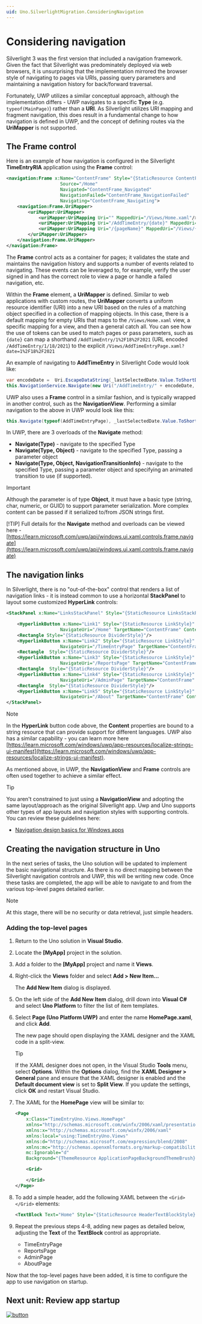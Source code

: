 ```yaml
---
uid: Uno.SilverlightMigration.ConsideringNavigation
---
```


# Considering navigation

Silverlight 3 was the first version that included a navigation framework. Given the fact that Silverlight was predominately deployed via web browsers, it is unsurprising that the implementation mirrored the browser style of navigating to pages via URIs, passing query parameters and maintaining a navigation history for back/forward traversal.

Fortunately, UWP utilizes a similar conceptual approach, although the implementation differs - UWP navigates to a specific **Type** (e.g. `typeof(MainPage)`) rather than a **URI**. As Silverlight utilizes URI mapping and fragment navigation, this does result in a fundamental change to how navigation is defined in UWP, and the concept of defining routes via the **UriMapper** is not supported.

## The Frame control

Here is an example of how navigation is configured in the Silverlight **TimeEntryRIA** application using the **Frame** control:

```xml
<navigation:Frame x:Name="ContentFrame" Style="{StaticResource ContentFrameStyle}"
                    Source="/Home"
                    Navigated="ContentFrame_Navigated"
                    NavigationFailed="ContentFrame_NavigationFailed"
                    Navigating="ContentFrame_Navigating">
    <navigation:Frame.UriMapper>
        <uriMapper:UriMapper>
            <uriMapper:UriMapping Uri="" MappedUri="/Views/Home.xaml"/>
            <uriMapper:UriMapping Uri="/AddTimeEntry/{date}" MappedUri="/Views/AddTimeEntryPage.xaml?date={date}"/>
            <uriMapper:UriMapping Uri="/{pageName}" MappedUri="/Views/{pageName}.xaml"/>
        </uriMapper:UriMapper>
    </navigation:Frame.UriMapper>
</navigation:Frame>
```

The **Frame** control acts as a container for pages; it validates the state and maintains the navigation history and supports a number of events related to navigating. These events can be leveraged to, for example, verify the user signed in and has the correct role to view a page or handle a failed navigation, etc.

Within the **Frame** element, a **UriMapper** is defined. Similar to web applications with custom routes, the **UriMapper** converts a uniform resource identifier (URI) into a new URI based on the rules of a matching object specified in a collection of mapping objects. In this case, there is a default mapping for empty URIs that maps to the `/Views/Home.xaml` view, a specific mapping for a view, and then a general catch all. You can see how the use of tokens can be used to match pages or pass parameters, such as `{date}` can map a shorthand `/AddTimeEntry/1%2F18%2F2021` (URL encoded `/AddTimeEntry/1/18/2021`) to the explicit `/Views/AddTimeEntryPage.xaml?date=1%2F18%2F2021`

An example of navigating to **AddTimeEntry** in Silverlight Code would look like:

```csharp
var encodeDate =  Uri.EscapeDataString(_lastSelectedDate.Value.ToShortDateString());
this.NavigationService.Navigate(new Uri("/AddTimeEntry/" + encodeDate, UriKind.Relative));
```

UWP also uses a **Frame** control in a similar fashion, and is typically wrapped in another control, such as the **NavigationView**. Performing a similar navigation to the above in UWP would look like this:

```csharp
this.Navigate(typeof(AddTimeEntryPage), _lastSelectedDate.Value.ToShortDateString());
```

In UWP, there are 3 overloads of the **Navigate** method:

* **Navigate(Type)** - navigate to the specified Type
* **Navigate(Type, Object)** - navigate to the specified Type, passing a parameter object
* **Navigate(Type, Object, NavigationTransitionInfo)** - navigate to the specified Type, passing a parameter object and specifying an animated transition to use (if supported).

> [!IMPORTANT]
> Although the parameter is of type **Object**, it must have a basic type (string, char, numeric, or GUID) to support parameter serialization. More complex content can be passed if it serialized to/from JSON strings first.
>
> [!TIP]
> Full details for the **Navigate** method and overloads can be viewed here - [https://learn.microsoft.com/uwp/api/windows.ui.xaml.controls.frame.navigate](https://learn.microsoft.com/uwp/api/windows.ui.xaml.controls.frame.navigate)

## The navigation links

In Silverlight, there is no "out-of-the-box" control that renders a list of navigation links - it is instead common to use a horizontal **StackPanel** to layout some customized **HyperLink** controls:

```xml
<StackPanel x:Name="LinksStackPanel" Style="{StaticResource LinksStackPanelStyle}">

    <HyperlinkButton x:Name="Link1" Style="{StaticResource LinkStyle}"
                    NavigateUri="/Home" TargetName="ContentFrame" Content="{Binding Path=ApplicationStrings.HomePageTitle, Source={StaticResource ResourceWrapper}}"/>
    <Rectangle Style="{StaticResource DividerStyle}"/>
    <HyperlinkButton x:Name="Link2" Style="{StaticResource LinkStyle}"
                    NavigateUri="/TimeEntryPage" TargetName="ContentFrame" Content="{Binding Path=ApplicationStrings.TimeEntryNavTitle, Source={StaticResource ResourceWrapper}}"/>
    <Rectangle  Style="{StaticResource DividerStyle}"/>
    <HyperlinkButton x:Name="Link3" Style="{StaticResource LinkStyle}"
                    NavigateUri="/ReportsPage" TargetName="ContentFrame" Content="{Binding Path=ApplicationStrings.ReportsPageTitle, Source={StaticResource ResourceWrapper}}"/>
    <Rectangle  Style="{StaticResource DividerStyle}"/>
    <HyperlinkButton x:Name="Link4" Style="{StaticResource LinkStyle}"
                    NavigateUri="/AdminPage" TargetName="ContentFrame" Content="{Binding Path=ApplicationStrings.AdminPageTitle, Source={StaticResource ResourceWrapper}}"/>
    <Rectangle  Style="{StaticResource DividerStyle}"/>
    <HyperlinkButton x:Name="Link5" Style="{StaticResource LinkStyle}"
                    NavigateUri="/About" TargetName="ContentFrame" Content="{Binding Path=ApplicationStrings.AboutPageTitle, Source={StaticResource ResourceWrapper}}"/>
</StackPanel>
```

> [!NOTE]
> In the **HyperLink** button code above, the **Content** properties are bound to a string resource that can provide support for different languages. UWP also has a similar capability - you can learn more here [https://learn.microsoft.com/windows/uwp/app-resources/localize-strings-ui-manifest](https://learn.microsoft.com/windows/uwp/app-resources/localize-strings-ui-manifest).

As mentioned above, in UWP, the **NavigationView** and **Frame** controls are often used together to achieve a similar effect.

> [!TIP]
> You aren't constrained to just using a **NavigationView** and adopting the same layout/approach as the original Silverlight app. Uwp and Uno supports other types of app layouts and navigation styles with supporting controls. You can review these guidelines here:
>
> * [Navigation design basics for Windows apps](https://learn.microsoft.com/windows/uwp/design/basics/navigation-basics)

## Creating the navigation structure in Uno

In the next series of tasks, the Uno solution will be updated to implement the basic navigational structure. As there is no direct mapping between the Silverlight navigation controls and UWP, this will be writing new code. Once these tasks are completed, the app will be able to navigate to and from the various top-level pages detailed earlier.

> [!NOTE]
> At this stage, there will be no security or data retrieval, just simple headers.

### Adding the top-level pages

1. Return to the Uno solution in **Visual Studio**.

1. Locate the **[MyApp]** project in the solution.

1. Add a folder to the **[MyApp]** project and name it **Views**.

1. Right-click the **Views** folder and select **Add > New Item...**

    The **Add New Item** dialog is displayed.

1. On the left side of the **Add New Item** dialog, drill down into **Visual C#** and select **Uno Platform** to filter the list of item templates.

1. Select **Page (Uno Platform UWP)** and enter the name **HomePage.xaml**, and click **Add**.

    The new page should open displaying the XAML designer and the XAML code in a split-view.

    > [!TIP]
    > If the XAML designer does not open, in the Visual Studio **Tools** menu, select **Options**. Within the **Options** dialog, find the **XAML Designer > General** pane and ensure that the XAML designer is enabled and the **Default document view** is set to **Split View**. If you update the settings, click **OK** and restart Visual Studio.

1. The XAML for the **HomePage** view will be similar to:

    ```xml
    <Page
        x:Class="TimeEntryUno.Views.HomePage"
        xmlns="http://schemas.microsoft.com/winfx/2006/xaml/presentation"
        xmlns:x="http://schemas.microsoft.com/winfx/2006/xaml"
        xmlns:local="using:TimeEntryUno.Views"
        xmlns:d="http://schemas.microsoft.com/expression/blend/2008"
        xmlns:mc="http://schemas.openxmlformats.org/markup-compatibility/2006"
        mc:Ignorable="d"
        Background="{ThemeResource ApplicationPageBackgroundThemeBrush}">

        <Grid>

        </Grid>
    </Page>
    ```

1. To add a simple header, add the following XAML between the `<Grid></Grid>` elements:

    ```xml
    <TextBlock Text="Home" Style="{StaticResource HeaderTextBlockStyle}"/>
    ```

1. Repeat the previous steps 4-8, adding new pages as detailed below, adjusting the **Text** of the **TextBlock** control as appropriate.

    * TimeEntryPage
    * ReportsPage
    * AdminPage
    * AboutPage

Now that the top-level pages have been added, it is time to configure the app to use navigation on startup.

## Next unit: Review app startup

[![button](assets/NextButton.png)](03-review-app-startup.md)
